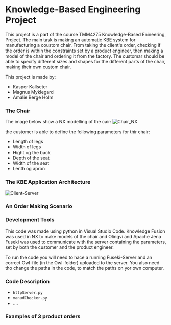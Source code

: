 # Knowledge-Based Engineering Project 

This project is a part of the course TMM4275 Knowledge-Based Enineering, Project. The main task is making an automatic KBE system for manufacturing a coustom chair. From taking the client's order, checking if the order is within the constraints set by a product engineer, then making a model of the chair and ordering it from the factory.
The customar should be able to specify different sizes and shapes for the different parts of the chair, making their own custom chair. 

This project is made by: 
* Kasper Kallseter
* Magnus Myklegard
* Amalie Berge Holm


### The Chair

The image below show a NX modelling of the cair: 
![Chair_NX](https://github.com/amaliebholm/TMM4275-KBE-project/blob/main/Chair_NX.PNG)

the customer is able to define the following parameters for thir chair: 
* Length of legs
* Width of legs
* Hight og the back
* Depth of the seat
* Width of the seat
* Lenth og apron


### The KBE Application Architecture

![Client-Server](https://github.com/amaliebholm/TMM4275-KBE-project/blob/main/Client-Server.png)


### An Order Making Scenario


### Development Tools

This code was made using python in Visual Studio Code. Knowledge Fusion was used in NX to make models of the chair and Olingvi and Apache Jena Fuseki was used to communicate with the server containing the parameters, set by both the customer and the product engineer. 

To run the code you will need to hace a running Fuseki-Server and an correct Owl-file (in the Owl-folder) uploaded to the server. You also need tho change the paths in the code, to match the paths on yor own computer. 


### Code Description 

- `httpServer.py`
- `manudChecker.py`
- ....


### Examples of 3 product orders
